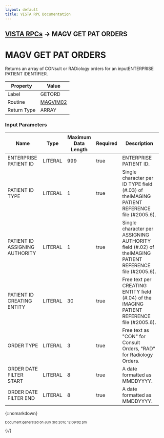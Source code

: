 ```yaml
---
layout: default
title: VISTA RPC Documentation
---
```


## [VISTA RPCs](TableOfContents) &#8594; MAGV GET PAT ORDERS
# MAGV GET PAT ORDERS

Returns an array of CONsult or RADiology orders for an inputENTERPRISE PATIENT IDENTIFIER.

Property | Value
--- | ---
Label | GETORD
Routine | [MAGVIM02](http://code.osehra.org/dox/Routine_MAGVIM02_source.html)
Return Type | ARRAY


### Input Parameters

Name | Type | Maximum Data Length | Required | Description
--- | --- | --- | --- | ---
ENTERPRISE PATIENT ID | LITERAL | 999 | true | ENTERPRISE PATIENT ID.
PATIENT ID TYPE | LITERAL | 1 | true | Single character per ID TYPE field (#.03) of theIMAGING PATIENT REFERENCE file (#2005.6).
PATIENT ID ASSIGNING AUTHORITY | LITERAL | 1 | true | Single character per ASSIGNING AUTHORITY field (#.02) of theIMAGING PATIENT REFERENCE file (#2005.6).
PATIENT ID CREATING ENTITY | LITERAL | 30 | true | Free text per CREATING ENTITY field (#.04) of the IMAGING PATIENT REFERENCE file (#2005.6).
ORDER TYPE | LITERAL | 3 | true | Free text as &quot;CON&quot; for Consult Orders, &quot;RAD&quot; for Radiology Orders.
ORDER DATE FILTER START | LITERAL | 8 | true | A date formatted as MMDDYYYY.
ORDER DATE FILTER END | LITERAL | 8 | true | A date formatted as MMDDYYYY.



{::nomarkdown} <br/><p style="font-size: 11px">Document generated on July 3rd 2017, 12:09:02 pm</p>{:/}